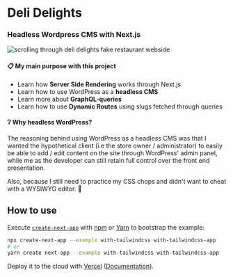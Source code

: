 # Deli Delights 

### Headless Wordpress CMS with Next.js

<img src="https://github.com/johnnydevster/readme_gifs/blob/main/delidelights/1%20-%20Main.gif" alt="scrolling through deli delights fake restaurant webside">

#### :clipboard: My main purpose with this project 

* Learn how **Server Side Rendering** works through Next.js
* Learn how to use WordPress as a **headless CMS**
* Learn more about **GraphQL-queries**
* Learn how to use **Dynamic Routes** using slugs fetched through queries

#### :grey_question: Why headless WordPress?
The reasoning behind using WordPress as a headless CMS was that I wanted the hypothetical client (i.e the store owner / administrator) to easily be able to add / edit content on the site through WordPress' admin panel, while me as the developer can still retain full control over the front end presentation.

Also, because I still need to practice my CSS chops and didn't want to cheat with a WYSIWYG editor. :eyes:

## How to use

Execute [`create-next-app`](https://github.com/vercel/next.js/tree/canary/packages/create-next-app) with [npm](https://docs.npmjs.com/cli/init) or [Yarn](https://yarnpkg.com/lang/en/docs/cli/create/) to bootstrap the example:

```bash
npx create-next-app --example with-tailwindcss with-tailwindcss-app
# or
yarn create next-app --example with-tailwindcss with-tailwindcss-app
```

Deploy it to the cloud with [Vercel](https://vercel.com/new?utm_source=github&utm_medium=readme&utm_campaign=next-example) ([Documentation](https://nextjs.org/docs/deployment)).
